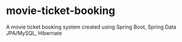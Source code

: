 # movie-ticket-booking
A movie ticket booking system created using Spring Boot, Spring Data JPA/MySQL, Hibernate


